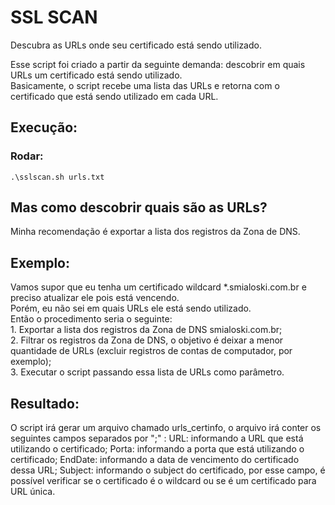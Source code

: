 # SSL SCAN
  Descubra as URLs onde seu certificado está sendo utilizado.

  Esse script foi criado a partir da seguinte demanda: descobrir em quais URLs um certificado está sendo utilizado.  
  Basicamente, o script recebe uma lista das URLs e retorna com o certificado que está sendo utilizado em cada URL.

## Execução:
 ### Rodar:
    .\sslscan.sh urls.txt

## Mas como descobrir quais são as URLs?
Minha recomendação é exportar a lista dos registros da Zona de DNS.

## Exemplo:
  Vamos supor que eu tenha um certificado wildcard *.smialoski.com.br e preciso atualizar ele pois está vencendo.  
  Porém, eu não sei em quais URLs ele está sendo utilizado.  
  Então o procedimento seria o seguinte:  
      1. Exportar a lista dos registros da Zona de DNS smialoski.com.br;  
      2. Filtrar os registros da Zona de DNS, o objetivo é deixar a menor quantidade de URLs (excluir registros de contas de computador, por exemplo);  
      3. Executar o script passando essa lista de URLs como parâmetro.  

  ## Resultado:
  O script irá gerar um arquivo chamado urls_certinfo, o arquivo irá conter os seguintes campos separados por ";" :
      URL: informando a URL que está utilizando o certificado;
      Porta: informando a porta que está utilizando o certificado;
      EndDate: informando a data de vencimento do certificado dessa URL;
      Subject: informando o subject do certificado, por esse campo, é possível verificar se o certificado é o wildcard ou se é um certificado para URL única.



